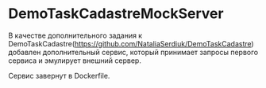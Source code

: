 # DemoTaskCadastreMockServer

В качестве дополнительного задания к DemoTaskCadastre(https://github.com/NataliaSerdiuk/DemoTaskCadastre) добавлен дополнительный сервис, который принимает запросы первого сервиса и эмулирует внешний сервер.

Сервис завернут в Dockerfile.
